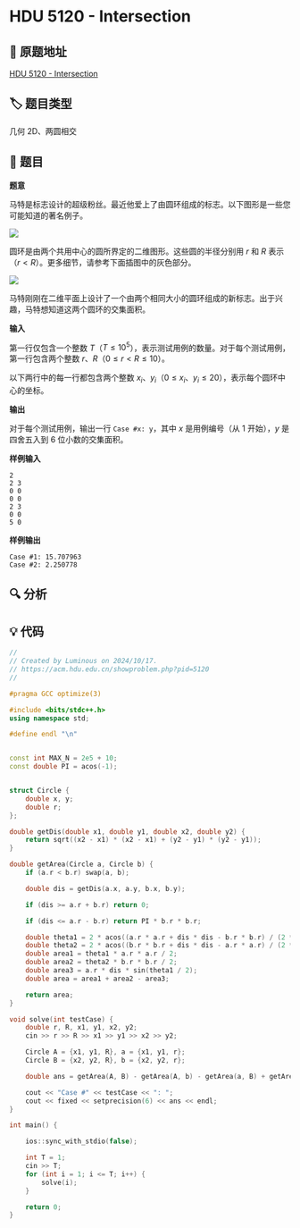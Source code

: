 # HDU 5120 - Intersection

## 🚀 原题地址

[HDU 5120 - Intersection](https://acm.hdu.edu.cn/showproblem.php?pid=5120)

## 🏷️ 题目类型

几何 2D、两圆相交

## 📜 题目

**题意**

马特是标志设计的超级粉丝。最近他爱上了由圆环组成的标志。以下图形是一些您可能知道的著名例子。

![](ACM-Solution-HUD-5120-01.jpg)

圆环是由两个共用中心的圆所界定的二维图形。这些圆的半径分别用 $r$ 和 $R$ 表示（$r \lt R$）。更多细节，请参考下面插图中的灰色部分。

![](ACM-Solution-HDU-5120-02.jpg)

马特刚刚在二维平面上设计了一个由两个相同大小的圆环组成的新标志。出于兴趣，马特想知道这两个圆环的交集面积。

**输入**

第一行仅包含一个整数 $T$（$T \leq 10^{5}$），表示测试用例的数量。对于每个测试用例，第一行包含两个整数 $r、R$（$0 \leq r \lt R \leq 10$）。

以下两行中的每一行都包含两个整数 $x_{i}、y_{i}$（$0 \leq x_{i}、y_{i} \leq 20$），表示每个圆环中心的坐标。

**输出**

对于每个测试用例，输出一行 `Case #x: y`，其中 $x$ 是用例编号（从 $1$ 开始），$y$ 是四舍五入到 $6$ 位小数的交集面积。

**样例输入**

```text
2
2 3
0 0
0 0
2 3
0 0
5 0
```

**样例输出**

```text
Case #1: 15.707963
Case #2: 2.250778
```

## 🔍 分析

## 💡 代码

```C++
//
// Created by Luminous on 2024/10/17.
// https://acm.hdu.edu.cn/showproblem.php?pid=5120
//

#pragma GCC optimize(3)

#include <bits/stdc++.h>
using namespace std;

#define endl "\n"


const int MAX_N = 2e5 + 10;
const double PI = acos(-1);


struct Circle {
    double x, y;
    double r;
};

double getDis(double x1, double y1, double x2, double y2) {
    return sqrt((x2 - x1) * (x2 - x1) + (y2 - y1) * (y2 - y1));
}

double getArea(Circle a, Circle b) {
    if (a.r < b.r) swap(a, b);

    double dis = getDis(a.x, a.y, b.x, b.y);

    if (dis >= a.r + b.r) return 0;

    if (dis <= a.r - b.r) return PI * b.r * b.r;

    double theta1 = 2 * acos((a.r * a.r + dis * dis - b.r * b.r) / (2 * a.r * dis));
    double theta2 = 2 * acos((b.r * b.r + dis * dis - a.r * a.r) / (2 * b.r * dis));
    double area1 = theta1 * a.r * a.r / 2;
    double area2 = theta2 * b.r * b.r / 2;
    double area3 = a.r * dis * sin(theta1 / 2);
    double area = area1 + area2 - area3;

    return area;
}

void solve(int testCase) {
    double r, R, x1, y1, x2, y2;
    cin >> r >> R >> x1 >> y1 >> x2 >> y2;

    Circle A = {x1, y1, R}, a = {x1, y1, r};
    Circle B = {x2, y2, R}, b = {x2, y2, r};

    double ans = getArea(A, B) - getArea(A, b) - getArea(a, B) + getArea(a, b);

    cout << "Case #" << testCase << ": ";
    cout << fixed << setprecision(6) << ans << endl;
}

int main() {

    ios::sync_with_stdio(false);

    int T = 1;
    cin >> T;
    for (int i = 1; i <= T; i++) {
        solve(i);
    }

    return 0;
}
```